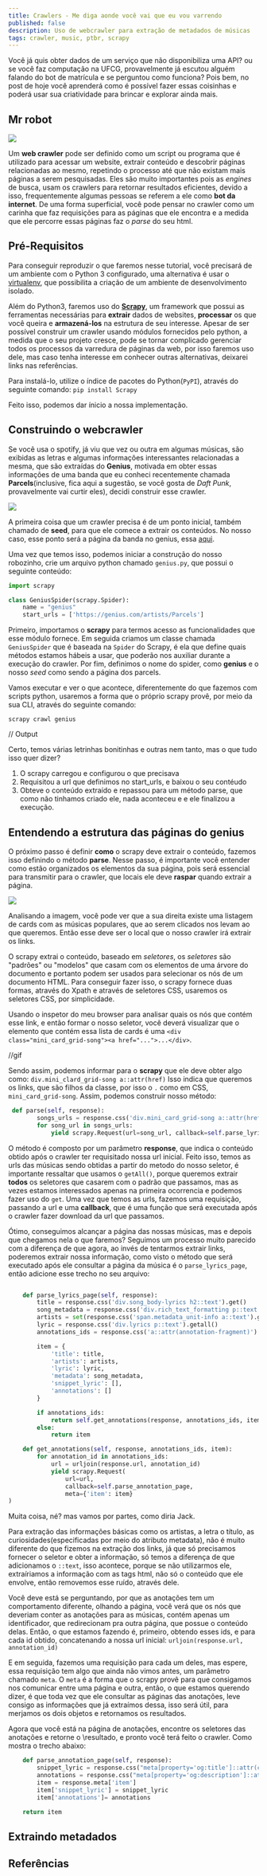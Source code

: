 ```yaml
---
title: Crawlers - Me diga aonde você vai que eu vou varrendo
published: false
description: Uso de webcrawler para extração de metadados de músicas
tags: crawler, music, ptbr, scrapy
---
```


Você já quis obter dados de um serviço que não disponibiliza uma API? ou se você faz computação na UFCG, provavelmente já escutou alguém falando do bot de matrícula e se perguntou como funciona? Pois bem, no post de hoje você aprenderá como é possível fazer essas coisinhas e poderá usar sua criatividade para brincar e explorar ainda mais.

## Mr robot

![](https://media.giphy.com/media/l0IyiADcZ3Ecjrn5m/giphy.gif)

Um **web crawler** pode ser definido como um script ou programa que é utilizado para acessar um website, extrair conteúdo e descobrir páginas relacionadas ao mesmo, repetindo o processo até que não existam mais páginas a serem pesquisadas.
Eles são muito importantes pois as *engines* de busca, usam os crawlers para retornar resultados eficientes, devido a isso, frequentemente algumas pessoas se referem a ele como **bot da internet**. De uma forma superficial, você pode pensar no crawler como um carinha que faz requisições para as páginas que ele encontra e a medida que ele percorre essas páginas faz o *parse* do seu html.

## Pré-Requisitos

Para conseguir reproduzir o que faremos nesse tutorial, você precisará de um ambiente com o Python 3 configurado, uma alternativa é usar o [virtualenv](https://www.digitalocean.com/community/tutorial_series/how-to-install-and-set-up-a-local-programming-environment-for-python-3), que possibilita a criação de um ambiente de desenvolvimento isolado.

Além do Python3, faremos uso do [**Scrapy**](https://scrapy.org/), um framework que possui as ferramentas necessárias para **extrair** dados de websites, **processar** os que você queira e **armazená-los** na estrutura de seu interesse. Apesar de ser possível construir um crawler usando módulos fornecidos pelo python, a medida que o seu projeto cresce, pode se tornar complicado gerenciar todos os processos da varredura de páginas da web, por isso faremos uso dele, mas caso tenha interesse em conhecer outras alternativas, deixarei links nas referências.

Para instalá-lo, utilize o índice de pacotes do Python(`PyPI`), através do seguinte comando:
`pip install Scrapy`

Feito isso, podemos dar ínicio a nossa implementação.

## Construindo o webcrawler

Se você usa o spotify, já viu que vez ou outra em algumas músicas, são exibidas as letras e algumas informações interessantes relacionadas a mesma, que são extraídas do **Genius**, motivada em obter essas informações de uma banda que eu conheci recentemente chamada **Parcels**(inclusive, fica aqui a sugestão, se você gosta de *Daft Punk*, provavelmente vai curtir eles), decidi construir esse crawler.

![](https://spotifysupport.freetls.fastly.net/article-gallery/articles2/android/android_behind_the_lyrics.png)

A primeira coisa que um crawler precisa é de um ponto inicial, também chamado de **seed**, para que ele comece a extrair os conteúdos. No nosso caso, esse ponto será a página da banda no genius, essa [aqui](https://genius.com/artists/Parcels).

Uma vez que temos isso, podemos iniciar a construção do nosso robozinho, crie um arquivo python chamado `genius.py`, que possui o seguinte conteúdo:

```python
import scrapy

class GeniusSpider(scrapy.Spider):
    name = "genius"
    start_urls = ['https://genius.com/artists/Parcels']

```

Primeiro, importamos o **scrapy** para termos acesso as funcionalidades que esse módulo fornece. Em seguida criamos um classe chamada `GeniusSpider` que é baseada na `Spider` do Scrapy, é ela que define quais métodos estamos hábeis a usar, que poderão nos auxiliar durante a execução do crawler. Por fim, definimos o nome do spider, como **genius** e o nosso *seed* como sendo a página dos parcels.

Vamos executar e ver o que acontece, diferentemente do que fazemos com scripts python, usaremos a forma que o próprio scrapy provê, por meio da sua CLI, através do seguinte comando:

`scrapy crawl genius`

// Output

Certo, temos várias letrinhas bonitinhas e outras nem tanto, mas o que tudo isso quer dizer?

1. O scrapy carregou e configurou o que precisava
2. Requisitou a url que definimos no start_urls, e baixou o seu contéudo
3. Obteve o conteúdo extraído e repassou para um método parse, que como não tinhamos criado ele, nada aconteceu e e ele finalizou a execução.

## Entendendo a estrutura das páginas do genius

O próximo passo é definir **como** o scrapy deve extrair o conteúdo, fazemos isso definindo o método **parse**. Nesse passo, é importante você entender como estão organizados os elementos da sua página, pois será essencial para transmitir para o crawler, que locais ele deve **raspar** quando extrair a página.

![](https://i.imgur.com/YJ9G6sg.png)

Analisando a imagem, você pode ver que a sua direita existe uma listagem de cards com as músicas populares, que ao serem clicados nos levam ao que queremos. Então esse deve ser o local que o nosso crawler irá extrair os links.

O scrapy extrai o conteúdo, baseado em *seletores*, os *seletores* são "padrões" ou "modelos" que casam com os elementos de uma árvore do documento e portanto podem ser usados para selecionar os nós de um documento HTML. Para conseguir fazer isso, o scrapy fornece duas formas, através do Xpath e através de seletores CSS, usaremos os seletores CSS, por simplicidade.

Usando o inspetor do meu browser para analisar quais os nós que contém esse link, e então formar o nosso seletor, você deverá visualizar que o elemento que contém essa lista de cards é uma `<div class="mini_card_grid-song"><a href="...">...</div>`.

//gif

Sendo assim, podemos informar para o **scrapy** que ele deve obter algo como:
`div.mini_clard_grid-song a::attr(href)`
Isso indica que queremos os links, que são filhos da classe, por isso o `.` como em CSS, `mini_card_grid-song`. Assim, podemos construir nosso método:

```python
 def parse(self, response):
        songs_urls = response.css('div.mini_card_grid-song a::attr(href)').getall()
        for song_url in songs_urls:
            yield scrapy.Request(url=song_url, callback=self.parse_lyrics_page)
```

O método é composto por um parâmetro **response**, que indica o conteúdo obtido após o crawler ter requisitado nossa url inicial. Feito isso, temos as urls das músicas sendo obtidas a partir do metodo do nosso seletor, é importante ressaltar que usamos o `getAll()`, porque queremos extrair **todos** os seletores que casarem com o padrão que passamos, mas as vezes estamos interessados apenas na primeira ocorrencia e podemos fazer uso do `get`. Uma vez que temos as urls, fazemos uma requisição, passando a url e uma **callback**, que é uma função que será executada após o crawler fazer download da url que passamos.

Ótimo, conseguimos alcançar a página das nossas músicas, mas e depois que chegamos nela o que faremos? Seguimos um processo muito parecido com a diferença de que agora, ao invés de tentarmos extrair links, poderemos extrair nossa informação, como visto o método que será executado após ele consultar a página da música é o `parse_lyrics_page`, então adicione esse trecho no seu arquivo:

```python

    def parse_lyrics_page(self, response):
        title = response.css('div.song_body-lyrics h2::text').get()
        song_metadata = response.css('div.rich_text_formatting p::text').getall()
        artists = set(response.css('span.metadata_unit-info a::text').getall())
        lyric = response.css('div.lyrics p::text').getall()
        annotations_ids = response.css('a::attr(annotation-fragment)').getall()

        item = {
            'title': title,
            'artists': artists,
            'lyric': lyric,
            'metadata': song_metadata,
            'snippet_lyric': [],
            'annotations': []
        }

        if annotations_ids:
            return self.get_annotations(response, annotations_ids, item)
        else:
            return item

    def get_annotations(self, response, annotations_ids, item):
        for annotation_id in annotations_ids:
            url = urljoin(response.url, annotation_id)
            yield scrapy.Request(
                url=url,
                callback=self.parse_annotation_page,
                meta={'item': item}
)
```

Muita coisa, né? mas vamos por partes, como diria Jack.

Para extração das informações básicas como os artistas, a letra o título, as curiosidades(especificadas por meio do atributo metadata), não é muito diferente do que fizemos na extração dos links, já que só precisamos fornecer o seletor e obter a informação, só temos a diferença de que adicionamos o `::text`, isso acontece, porque se não utilizarmos ele, extraíriamos a informação com as tags html, não só o conteúdo que ele envolve, então removemos esse ruído, através dele.

Você deve está se perguntando, por que as anotações tem um comportamento diferente, olhando a página, você verá que os nós que deveriam conter as anotações para as músicas, contém apenas um identificador, que redirecionam pra outra página, que possue o conteúdo delas. Então, o que estamos fazendo é, primeiro, obtendo esses ids, e para cada id obtido, concatenando a nossa url inicial:
`urljoin(response.url, annotation_id)`

E em seguida, fazemos uma requisição para cada um deles, mas espere, essa requisição tem algo que ainda não vimos antes, um parâmetro chamado `meta`.
O `meta` é a forma que o scrapy provê para que consigamos nos comunicar entre uma página e outra, então, o que estamos querendo dizer, é que toda vez que ele consultar as páginas das anotações, leve consigo as informações que já extraímos dessa, isso será útil, para merjamos os dois objetos e retornamos os resultados.

Agora que você está na página de anotações, encontre os seletores das anotações e retorne o \resultado, e pronto você terá feito o crawler. Como mostra o trecho abaixo:

```python
    def parse_annotation_page(self, response):
        snippet_lyric = response.css("meta[property='og:title']::attr(content)").getall()
        annotations = response.css("meta[property='og:description']::attr(content)").getall()
        item = response.meta['item']
        item['snippet_lyric'] = snippet_lyric
        item['annotations']= annotations

    return item
```


## Extraindo metadados


## Referências